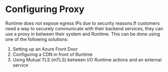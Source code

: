 # Configuring Proxy 

Runtime does not expose egress IPs due to security reasons.If customers need a way to securely communicate with their backend services, they can use a proxy in between their system and Runtime. 
This can be done using one of the following solutions: 

1. Setting up an Azure Front Door
2. Configuring a CDN in front of Runtime
3. Using Mutual TLS (mTLS) between I/O Runtime actions and an external service
